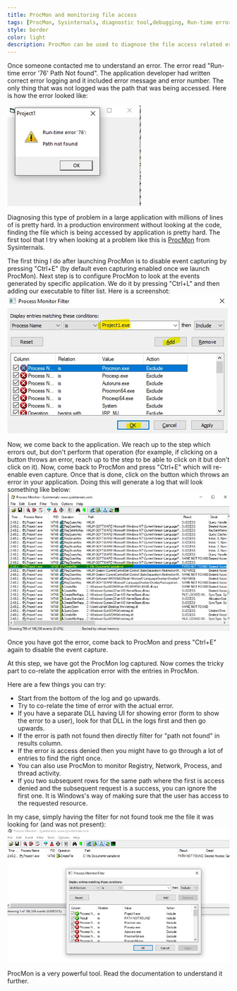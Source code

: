 ```yaml
---
title: ProcMon and monitoring file access
tags: [ProcMon, Sysinternals, diagnostic tool,debugging, Run-time error 76, Path not found 76]
style: border 
color: light 
description: ProcMon can be used to diagnose the file access related errors. Let us use ProcMon to see what files are being accessed by the application.
---
```


Once someone contacted me to understand an error. The error read "Run-time error '76' Path Not found". The application developer had written correct error logging and it included error message and error number. The only thing that was not logged was the path that was being accessed. Here is how the error looked like:

![Run-time error ‘76’ Path Not found](../assets/blog_pictures/2020-06-07-ProcMon-and-FileAccess/Post_ProcMon_app_error.jpg)

Diagnosing this type of problem in a large application with millions of lines of is pretty hard. In a production environment without looking at the code, finding the file which is being accessed by application is pretty hard. 
The first tool that I try when looking at a problem like this is [ProcMon](https://docs.microsoft.com/en-us/sysinternals/downloads/procmon) from Sysinternals.

The first thing I do after launching ProcMon is to disable event capturing by pressing "Ctrl+E" (by default even capturing enabled once we launch ProcMon). 
Next step is to configure ProcMon to look at the events generated by specific application. We do it by pressing "Ctrl+L" and then adding our executable to filter list. Here is a screenshot:
![Configuring the filters in ProcMon](../assets/blog_pictures/2020-06-07-ProcMon-and-FileAccess/filter_config.jpg)

Now, we come back to the application. We reach up to the step which errors out, but don't perform that operation (for example, if clicking on a button throws an error, reach up to the step to be able to click on it but don't click on it). Now, come back to ProcMon and press "Ctrl+E" which will re-enable even capture. Once that is done, click on the button which throws an error in your application.
Doing this will generate a log that will look something like below:
![ProcMon logs](../assets/blog_pictures/2020-06-07-ProcMon-and-FileAccess/procmon_logs.jpg)

Once you have got the error, come back to ProcMon and press "Ctrl+E" again to disable the event capture. 

At this step, we have got the ProcMon log captured. Now comes the tricky part to co-relate the application error with the entries in ProcMon.

Here are a few things you can try:
- Start from the bottom of the log and go upwards.
- Try to co-relate the time of error with the actual error.
- If you have a separate DLL having UI for showing error (form to show the error to a user), look for that DLL in the logs first and then go upwards. 
- If the error is path not found then directly filter for "path not found" in results column.
- If the error is access denied then you might have to go through a lot of entries to find the right once. 
- You can also use ProcMon to monitor Registry, Network, Process, and thread activity. 
- If you two subsequent rows for the same path where the first is access denied and the subsequent request is a success, you can ignore the first one. It is Windows's way of making sure that the user has access to the requested resource.

In my case, simply having the filter for not found took me the file it was looking for (and was not present):
![ProcMon file not present error](../assets/blog_pictures/2020-06-07-ProcMon-and-FileAccess/Final_filter.jpg)

ProcMon is a very powerful tool. Read the documentation to understand it further.